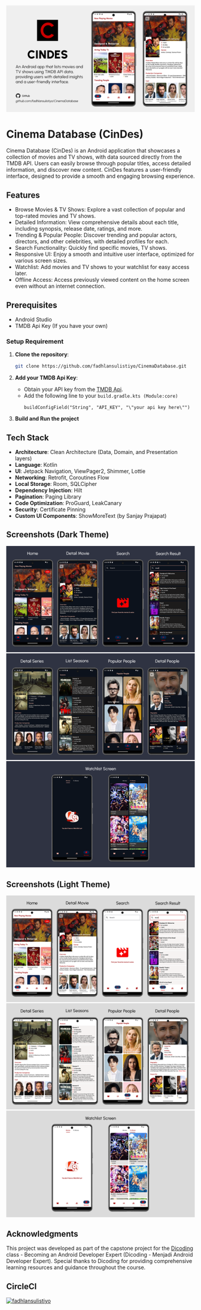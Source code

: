 ![App Screenshot](screenshots/main_banner_v2.png)

# Cinema Database (CinDes)

Cinema Database (CinDes) is an Android application that showcases a collection of movies and TV shows, with data sourced directly from the TMDB API. Users can easily browse through popular titles, access detailed information, and discover new content. CinDes features a user-friendly interface, designed to provide a smooth and engaging browsing experience.

## Features
- Browse Movies & TV Shows: Explore a vast collection of popular and top-rated movies and TV shows.
- Detailed Information: View comprehensive details about each title, including synopsis, release date, ratings, and more.
- Trending & Popular People: Discover trending and popular actors, directors, and other celebrities, with detailed profiles for each.
- Search Functionality: Quickly find specific movies, TV shows.
- Responsive UI: Enjoy a smooth and intuitive user interface, optimized for various screen sizes.
- Watchlist: Add movies and TV shows to your watchlist for easy access later.
- Offline Access: Access previously viewed content on the home screen even without an internet connection.

## Prerequisites

- Android Studio
- TMDB Api Key (If you have your own)

### Setup Requirement 

1. **Clone the repository**:
    ```bash
    git clone https://github.com/fadhlansulistiyo/CinemaDatabase.git
    ```

2. **Add your TMDB Api Key**:
    - Obtain your API key from the [TMDB Api](https://developer.themoviedb.org).
    - Add the following line to your `build.gradle.kts (Module:core)`
      ```
      buildConfigField("String", "API_KEY", "\"your api key here\"")
      ```

3. **Build and Run the project**

## Tech Stack

- **Architecture**: Clean Architecture (Data, Domain, and Presentation layers)
- **Language**: Kotlin
- **UI**: Jetpack Navigation, ViewPager2, Shimmer, Lottie
- **Networking**: Retrofit, Coroutines Flow
- **Local Storage**: Room, SQLCipher
- **Dependency Injection**: Hilt
- **Pagination**: Paging Library
- **Code Optimization**: ProGuard, LeakCanary
- **Security**: Certificate Pinning
- **Custom UI Components**: ShowMoreText (by Sanjay Prajapat)

## Screenshots (Dark Theme)

![](screenshots/banner1-dark.png)
![](screenshots/banner2-dark.png)
![](screenshots/banner3-dark.png)

## Screenshots (Light Theme)

![](screenshots/banner1-light.png)
![](screenshots/banner2-light.png)
![](screenshots/banner3-light.png)

## Acknowledgments

This project was developed as part of the capstone project for the [Dicoding](https://www.dicoding.com/academies/165) class - Becoming an Android Developer Expert (Dicoding - Menjadi Android Developer Expert). Special thanks to Dicoding for providing comprehensive learning resources and guidance throughout the course.

## CircleCI
[![fadhlansulistiyo](https://circleci.com/gh/fadhlansulistiyo/CinemaDatabase.svg?style=svg)](https://circleci.com/gh/fadhlansulistiyo/CinemaDatabase)
